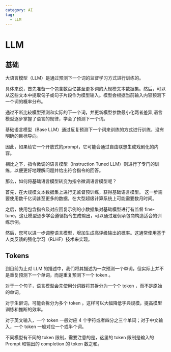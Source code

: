 ```yaml
---
category: AI
tag:
  - LLM
---
```


# LLM

## 基础

大语言模型（LLM）是通过预测下一个词的监督学习方式进行训练的。

具体来说，首先准备一个包含数百亿甚至更多词的大规模文本数据集。然后，可以从这些文本中提取句子或句子片段作为模型输入。模型会根据当前输入内容预测下一个词的概率分布。

通过不断比较模型预测和实际的下一个词，并更新模型参数最小化两者差异,语言模型逐步掌握了语言的规律，学会了预测下一个词。

基础语言模型（Base LLM）通过反复预测下一个词来训练的方式进行训练，没有明确的目标导向。

因此，如果给它一个开放式的prompt，它可能会通过自由联想生成戏剧化的内容。

相比之下，指令微调的语言模型（Instruction Tuned LLM）则进行了专门的训练，以便更好地理解问题并给出符合指令的回答。

那么，如何将基础语言模型转变为指令微调语言模型呢？

首先，在大规模文本数据集上进行无监督预训练，获得基础语言模型。 这一步需要使用数千亿词甚至更多的数据，在大型超级计算系统上可能需要数月时间。

之后，使用包含指令及对应回复示例的小数据集对基础模型进行有监督 fine-tune，这让模型逐步学会遵循指令生成输出，可以通过雇佣承包商构造适合的训练示例。

然后，您可以进一步调整语言模型，增加生成高评级输出的概率。这通常使用基于人类反馈的强化学习（RLHF）技术来实现。

## Tokens

到目前为止对 LLM 的描述中，我们将其描述为一次预测一个单词，但实际上并不是重复预测下一个单词，而是重复预测下一个 token 。

对于一个句子，语言模型会先使用分词器将其拆分为一个个 token ，而不是原始的单词。

对于生僻词，可能会拆分为多个 token 。这样可以大幅降低字典规模，提高模型训练和推断的效率。

对于英文输入，一个 token 一般对应 4 个字符或者四分之三个单词；对于中文输入，一个 token 一般对应一个或半个词。

不同模型有不同的 token 限制，需要注意的是，这里的 token 限制是输入的 Prompt 和输出的 completion 的 token 数之和。


